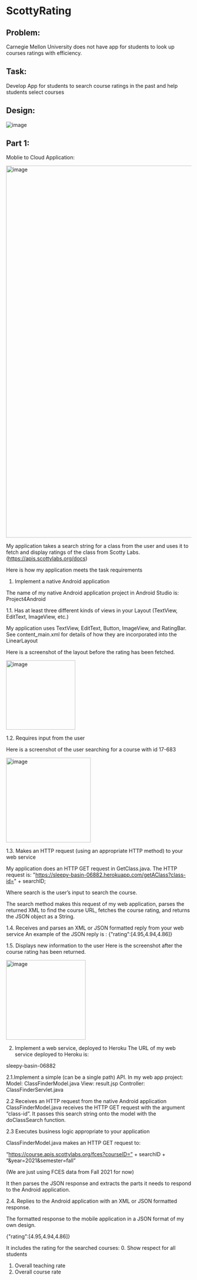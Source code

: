 # ScottyRating

## Problem:
Carnegie Mellon University does not have app for students to look up courses ratings with efficiency. 

## Task:
Develop App for students to search course ratings in the past and help students select courses

## Design:

![image](https://user-images.githubusercontent.com/35508198/168653518-1a766bf1-e379-485f-b44a-cea5e2c7da07.png)

## Part 1:

Moblie to Cloud Application:

<img width="1009" alt="image" src="https://user-images.githubusercontent.com/35508198/168653885-c744fb0e-bf38-4833-903c-180e6c6d1087.png">

My application takes a search string for a class from the user and uses it to fetch and display ratings of the class from Scotty Labs. (https://apis.scottylabs.org/docs)

Here is how my application meets the task requirements 

1. Implement a native Android application

The name of my native Android application project in Android Studio is: Project4Android

1.1. Has at least three different kinds of views in your Layout (TextView, EditText, ImageView, etc.) 

My application uses TextView, EditText, Button, ImageView, and RatingBar. See content_main.xml for details of how they are incorporated into the LinearLayout

Here is a screenshot of the layout before the rating has been fetched.

<img width="188" alt="image" src="https://user-images.githubusercontent.com/35508198/168654414-a887bf15-2c0a-46ec-82a2-ea0a934a5f35.png">

1.2.  Requires input from the user

Here is a screenshot of the user searching for a course with id 17-683

<img width="230" alt="image" src="https://user-images.githubusercontent.com/35508198/168654498-0696ae50-bd9b-4fa5-a149-e0ec01e81dcb.png">


1.3. Makes an HTTP request (using an appropriate HTTP method) to your web service 

My application does an HTTP GET request in GetClass.java. The HTTP request is:
"https://sleepy-basin-06882.herokuapp.com/getAClass?class-id=" + searchID;

Where search is the user’s input to search the course.

The search method makes this request of my web application, parses the returned XML to find the course URL, fetches the course rating, and returns the JSON object as a String.

1.4. Receives and parses an XML or JSON  formatted reply from your web service
An example of the JSON reply is :
{"rating":[4.95,4.94,4.86]}

1.5. Displays new information to the user
Here is the screenshot after the course rating has been returned.

<img width="216" alt="image" src="https://user-images.githubusercontent.com/35508198/168654995-5e9ead68-e398-4818-80ff-f7f20f2fe5d2.png">

2. Implement a web service, deployed to Heroku
The URL of my web service deployed to Heroku is:

sleepy-basin-06882

2.1.Implement a simple (can be a single path) API.
In my web app project:
Model: ClassFinderModel.java
View: result.jsp
Controller: ClassFinderServlet.java

2.2 Receives an HTTP request from the native Android application
ClassFinderModel.java receives the HTTP GET request with the argument “class-id”. It passes this search string onto the model with the doClassSearch function.

2.3 Executes business logic appropriate to your application

ClassFinderModel.java makes an HTTP GET request to:

“https://course.apis.scottylabs.org/fces?courseID=” + searchID + “&year=2021&semester=fall”

(We are just using FCES data from Fall 2021 for now)

It then parses the JSON response and extracts the parts it needs to respond to the Android application.

2.4.  Replies to the Android application with an XML or JSON formatted response. 

The formatted response to the mobile application in a JSON format of my own design.

{"rating":[4.95,4.94,4.86]}

It includes the rating for the searched courses:
0. Show respect for all students
1. Overall teaching rate
2. Overall course rate








